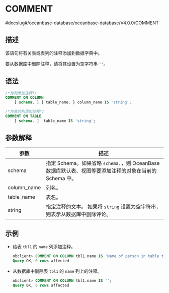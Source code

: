 COMMENT 
============================
#docslug#/oceanbase-database/oceanbase-database/V4.0.0/COMMENT


描述 
-----------------------

该语句将有关表或表列的注释添加到数据字典中。

要从数据库中删除注释，请将其设置为空字符串 `''`。

语法 
-----------------------

```sql
/*为列添加注释*/
COMMENT ON COLUMN 
    [ schema. ] { table_name. } column_name IS 'string';

/*为表的列添加注释*/
COMMENT ON TABLE 
    [ schema. ]  table_name IS 'string';
```



参数解释 
-------------------------

|     参数      |                                  描述                                   |
|-------------|-----------------------------------------------------------------------|
| schema      | 指定 Schema。如果省略 `schema.`，则 OceanBase 数据库默认表、视图等要添加注释的对象在当前的 Schema 中。 |
| column_name | 列名。                                                                   |
| table_name  | 表名。                                                                   |
| string      | 指定注释的文本。 如果将 `string` 设置为空字符串，则表示从数据库中删除评论。           |



示例 
-----------------------

* 给表 `tbl1` 的 `name` 列添加注释。

  ```sql
  obclient> COMMENT ON COLUMN tbl1.name IS 'Name of person in table tbl1';
  Query OK, 0 rows affected
  ```


* 从数据库中删除表 `tbl1` 的 `name` 列上的注释。

  ```sql
  obclient> COMMENT ON COLUMN tbl1.name IS '';
  Query OK, 0 rows affected
  ```